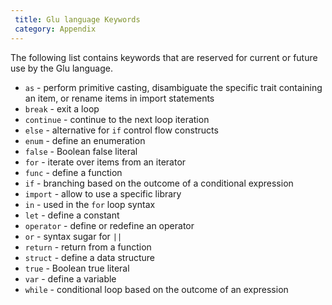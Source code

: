 ```yaml
---
 title: Glu language Keywords
 category: Appendix
---
```


The following list contains keywords that are reserved for current or future use by the Glu language.
- `as` - perform primitive casting, disambiguate the specific trait containing an item, or rename items in import statements
- `break` - exit a loop
- `continue` - continue to the next loop iteration
- `else` - alternative for `if` control flow constructs
- `enum` - define an enumeration
- `false` - Boolean false literal
- `for` - iterate over items from an iterator
- `func` - define a function
- `if` - branching based on the outcome of a conditional expression
- `import` - allow to use a specific library
- `in` - used in the `for` loop syntax
- `let` - define a constant
- `operator` - define or redefine an operator
- `or` - syntax sugar for `||`
- `return` - return from a function
- `struct` - define a data structure
- `true` - Boolean true literal
- `var` - define a variable
- `while` - conditional loop based on the outcome of an expression
